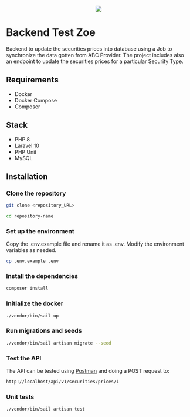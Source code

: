 <p align="center">
  <img src="https://zoefin.com/wp-content/uploads/2020/01/zoe_logo_primary.svg">
</p>

<h1>Backend Test Zoe</h1>

Backend to update the securities prices into database using a Job to synchronize the data gotten from ABC Provider. The project includes also an endpoint to update the securities prices for a particular Security Type.

<h2>Requirements</h2>
<ul>
  <li>Docker</li>
  <li>Docker Compose</li>
  <li>Composer</li>
</ul>

<h2>Stack</h2>
  <ul>
    <li>PHP 8</li>
    <li>Laravel 10</li>
    <li>PHP Unit</li>
    <li>MySQL</li>
  </ul>

<h2>Installation</h2>

### Clone the repository

```sh
git clone <repository_URL>
```

```sh
cd repository-name
```
  
### Set up the environment

Copy the .env.example file and rename it as .env. Modify the environment variables as needed.

```sh
cp .env.example .env
```
### Install the dependencies

```sh
composer install
```
### Initialize the docker

```sh
./vendor/bin/sail up
```
### Run migrations and seeds

```sh
./vendor/bin/sail artisan migrate --seed
```

### Test the API

The API can be tested using <a href="https://www.postman.com/">Postman</a> and doing a POST request to:

```sh
http://localhost/api/v1/securities/prices/1
```

### Unit tests

```sh
./vendor/bin/sail artisan test
```
